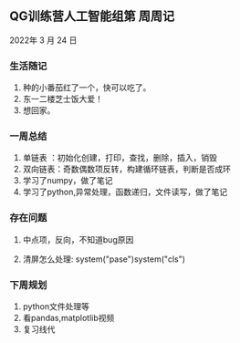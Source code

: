 ## QG训练营人工智能组第    周周记

2022年  3  月  24  日

### 生活随记

1. 种的小番茄红了一个，快可以吃了。
2. 东一二楼芝士饭大爱！
3. 想回家。



### 一周总结

1. 单链表 ：初始化创建，打印，查找，删除，插入，销毁
2. 双向链表：奇数偶数项反转，构建循环链表，判断是否成环
3. 学习了numpy，做了笔记
4. 学习了python,异常处理，函数递归，文件读写，做了笔记



### 存在问题

1. 中点项，反向，不知道bug原因

2. 清屏怎么处理: system("pase")system("cls")

   

### 下周规划

1. python文件处理等
2. 看pandas,matplotlib视频
3. 复习线代

   
